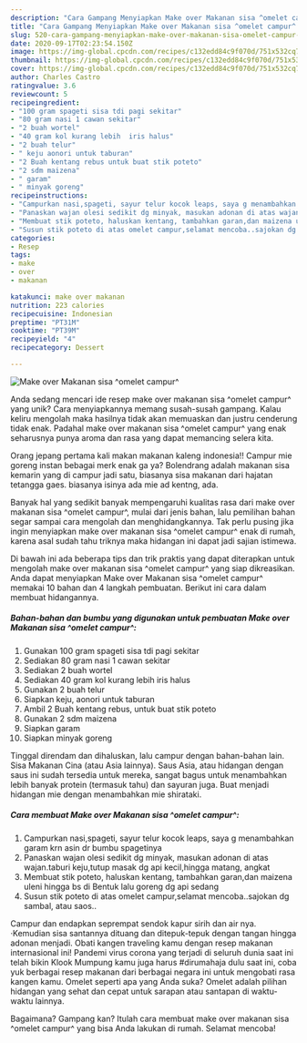 ```yaml
---
description: "Cara Gampang Menyiapkan Make over Makanan sisa ^omelet campur^ yang Enak"
title: "Cara Gampang Menyiapkan Make over Makanan sisa ^omelet campur^ yang Enak"
slug: 520-cara-gampang-menyiapkan-make-over-makanan-sisa-omelet-campur-yang-enak
date: 2020-09-17T02:23:54.150Z
image: https://img-global.cpcdn.com/recipes/c132edd84c9f070d/751x532cq70/make-over-makanan-sisa-omelet-campur-foto-resep-utama.jpg
thumbnail: https://img-global.cpcdn.com/recipes/c132edd84c9f070d/751x532cq70/make-over-makanan-sisa-omelet-campur-foto-resep-utama.jpg
cover: https://img-global.cpcdn.com/recipes/c132edd84c9f070d/751x532cq70/make-over-makanan-sisa-omelet-campur-foto-resep-utama.jpg
author: Charles Castro
ratingvalue: 3.6
reviewcount: 5
recipeingredient:
- "100 gram spageti sisa tdi pagi sekitar"
- "80 gram nasi 1 cawan sekitar"
- "2 buah wortel"
- "40 gram kol kurang lebih  iris halus"
- "2 buah telur"
- " keju aonori untuk taburan"
- "2 Buah kentang rebus untuk buat stik poteto"
- "2 sdm maizena"
- " garam"
- " minyak goreng"
recipeinstructions:
- "Campurkan nasi,spageti, sayur telur kocok leaps, saya g menambahkan garam krn asin dr bumbu spagetinya"
- "Panaskan wajan olesi sedikit dg minyak, masukan adonan di atas wajan.taburi keju,tutup masak dg api kecil,hingga matang, angkat"
- "Membuat stik poteto, haluskan kentang, tambahkan garan,dan maizena uleni hingga bs di Bentuk lalu goreng dg api sedang"
- "Susun stik poteto di atas omelet campur,selamat mencoba..sajokan dg sambal, atau saos.."
categories:
- Resep
tags:
- make
- over
- makanan

katakunci: make over makanan 
nutrition: 223 calories
recipecuisine: Indonesian
preptime: "PT31M"
cooktime: "PT39M"
recipeyield: "4"
recipecategory: Dessert

---
```



![Make over Makanan sisa ^omelet campur^](https://img-global.cpcdn.com/recipes/c132edd84c9f070d/751x532cq70/make-over-makanan-sisa-omelet-campur-foto-resep-utama.jpg)

Anda sedang mencari ide resep make over makanan sisa ^omelet campur^ yang unik? Cara menyiapkannya memang susah-susah gampang. Kalau keliru mengolah maka hasilnya tidak akan memuaskan dan justru cenderung tidak enak. Padahal make over makanan sisa ^omelet campur^ yang enak seharusnya punya aroma dan rasa yang dapat memancing selera kita.

Orang jepang pertama kali makan makanan kaleng indonesia!! Campur mie goreng instan bebagai merk enak ga ya? Bolendrang adalah makanan sisa kemarin yang di campur jadi satu, biasanya sisa makanan dari hajatan tetangga gaes. biasanya isinya ada mie ad kentng, ada.

Banyak hal yang sedikit banyak mempengaruhi kualitas rasa dari make over makanan sisa ^omelet campur^, mulai dari jenis bahan, lalu pemilihan bahan segar sampai cara mengolah dan menghidangkannya. Tak perlu pusing jika ingin menyiapkan make over makanan sisa ^omelet campur^ enak di rumah, karena asal sudah tahu triknya maka hidangan ini dapat jadi sajian istimewa.


Di bawah ini ada beberapa tips dan trik praktis yang dapat diterapkan untuk mengolah make over makanan sisa ^omelet campur^ yang siap dikreasikan. Anda dapat menyiapkan Make over Makanan sisa ^omelet campur^ memakai 10 bahan dan 4 langkah pembuatan. Berikut ini cara dalam membuat hidangannya.

<!--inarticleads1-->

##### Bahan-bahan dan bumbu yang digunakan untuk pembuatan Make over Makanan sisa ^omelet campur^:

1. Gunakan 100 gram spageti sisa tdi pagi sekitar
1. Sediakan 80 gram nasi 1 cawan sekitar
1. Sediakan 2 buah wortel
1. Sediakan 40 gram kol kurang lebih  iris halus
1. Gunakan 2 buah telur
1. Siapkan  keju, aonori untuk taburan
1. Ambil 2 Buah kentang rebus, untuk buat stik poteto
1. Gunakan 2 sdm maizena
1. Siapkan  garam
1. Siapkan  minyak goreng


Tinggal direndam dan dihaluskan, lalu campur dengan bahan-bahan lain. Sisa Makanan Cina (atau Asia lainnya). Saus Asia, atau hidangan dengan saus ini sudah tersedia untuk mereka, sangat bagus untuk menambahkan lebih banyak protein (termasuk tahu) dan sayuran juga. Buat menjadi hidangan mie dengan menambahkan mie shirataki. 

<!--inarticleads2-->

##### Cara membuat Make over Makanan sisa ^omelet campur^:

1. Campurkan nasi,spageti, sayur telur kocok leaps, saya g menambahkan garam krn asin dr bumbu spagetinya
1. Panaskan wajan olesi sedikit dg minyak, masukan adonan di atas wajan.taburi keju,tutup masak dg api kecil,hingga matang, angkat
1. Membuat stik poteto, haluskan kentang, tambahkan garan,dan maizena uleni hingga bs di Bentuk lalu goreng dg api sedang
1. Susun stik poteto di atas omelet campur,selamat mencoba..sajokan dg sambal, atau saos..


Campur dan endapkan seprempat sendok kapur sirih dan air nya. ·Kemudian sisa santannya dituang dan ditepuk-tepuk dengan tangan hingga adonan menjadi. Obati kangen traveling kamu dengan resep makanan internasional ini! Pandemi virus corona yang terjadi di seluruh dunia saat ini telah bikin Klook Mumpung kamu juga harus #dirumahaja dulu saat ini, coba yuk berbagai resep makanan dari berbagai negara ini untuk mengobati rasa kangen kamu. Omelet seperti apa yang Anda suka? Omelet adalah pilihan hidangan yang sehat dan cepat untuk sarapan atau santapan di waktu-waktu lainnya. 

Bagaimana? Gampang kan? Itulah cara membuat make over makanan sisa ^omelet campur^ yang bisa Anda lakukan di rumah. Selamat mencoba!

